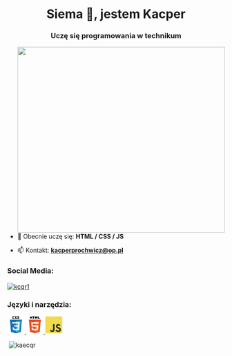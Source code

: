 <h1 align="center">Siema 👋, jestem Kacper</h1>
<h3 align="center">Uczę się programowania w technikum</h3>
<img align="right" src="https://cdn.discordapp.com/attachments/865251109487771659/1016794806841778216/gif.gif" width="480" height="429">

- 🌱 Obecnie uczę się: **HTML / CSS / JS**

- 📫 Kontakt: **kacperprochwicz@op.pl**

<h3 align="left">Social Media:</h3>
<p align="left">
<a href="https://twitter.com/kcqr1" target="blank"><img align="center" src="https://raw.githubusercontent.com/rahuldkjain/github-profile-readme-generator/master/src/images/icons/Social/twitter.svg" alt="kcqr1" height="30" width="40" /></a>
</p>

<h3 align="left">Języki i narzędzia:</h3>
<p align="left"> <a href="https://www.w3schools.com/css/" target="_blank" rel="noreferrer"> <img src="https://raw.githubusercontent.com/devicons/devicon/master/icons/css3/css3-original-wordmark.svg" alt="css3" width="40" height="40"/> </a> <a href="https://www.w3.org/html/" target="_blank" rel="noreferrer"> <img src="https://raw.githubusercontent.com/devicons/devicon/master/icons/html5/html5-original-wordmark.svg" alt="html5" width="40" height="40"/> </a> <a href="https://developer.mozilla.org/en-US/docs/Web/JavaScript" target="_blank" rel="noreferrer"> <img src="https://raw.githubusercontent.com/devicons/devicon/master/icons/javascript/javascript-original.svg" alt="javascript" width="40" height="40"/> </a> </p>

<p>&nbsp;<img align="center" src="https://github-readme-stats.vercel.app/api?username=kaecqr&show_icons=true&theme=onedark&locale=en" alt="kaecqr" /></p>
